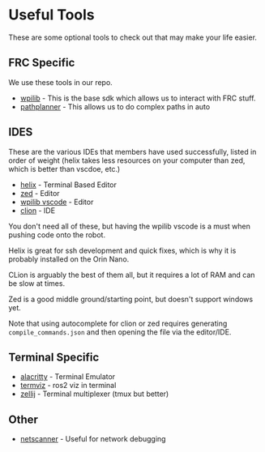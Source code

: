 # Useful Tools
These are some optional tools to check out that may make your life easier.
## FRC Specific
We use these tools in our repo.

- [wpilib](https://docs.wpilib.org/en/stable/index.html) - This is the base sdk which allows us to interact with FRC stuff.
- [pathplanner](https://pathplanner.dev/) - This allows us to do complex paths in auto
## IDES
These are the various IDEs that members have used successfully, listed in order of weight (helix takes less resources on your computer than zed, which is better than vscdoe, etc.)
- [helix](https://github.com/helix-editor/helix) - Terminal Based Editor
- [zed](https://github.com/zed-industries/zed) - Editor
- [wpilib vscode](https://docs.wpilib.org/en/stable/docs/zero-to-robot/step-2/wpilib-setup.html) - Editor 
- [clion](https://www.jetbrains.com/clion/) - IDE

You don't need all of these, but having the wpilib vscode is a must when pushing code onto the robot.

Helix is great for ssh development and quick fixes, which is why it is probably installed on the Orin Nano.

CLion is arguably the best of them all, but it requires a lot of RAM and can be slow at times.

Zed is a good middle ground/starting point, but doesn't support windows yet.

Note that using autocomplete for clion or zed requires generating `compile_commands.json` and then opening the file via the editor/IDE.

## Terminal Specific
- [alacritty](https://github.com/alacritty/alacritty) - Terminal Emulator
- [termviz](https://github.com/carzum/termviz) - ros2 viz in terminal
- [zellij](https://github.com/zellij-org/zellij) - Terminal multiplexer (tmux but better)
## Other
- [netscanner](https://github.com/Chleba/netscanner) - Useful for network debugging
